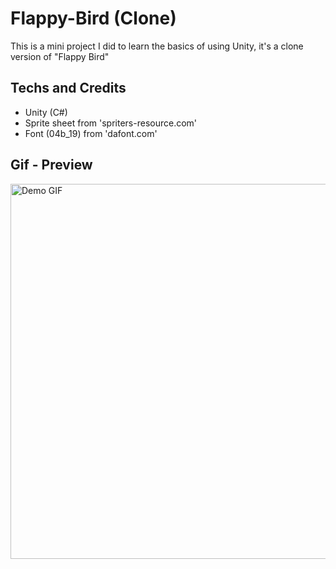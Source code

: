 # Flappy-Bird (Clone)
This is a mini project I did to learn the basics of using Unity, it's a clone version of "Flappy Bird"

## Techs and Credits
- Unity (C#)
- Sprite sheet from 'spriters-resource.com'
- Font (04b_19) from 'dafont.com'

## Gif - Preview
<img src ="Preview/Flappy Bird.gif" alt="Demo GIF" width = 600>

